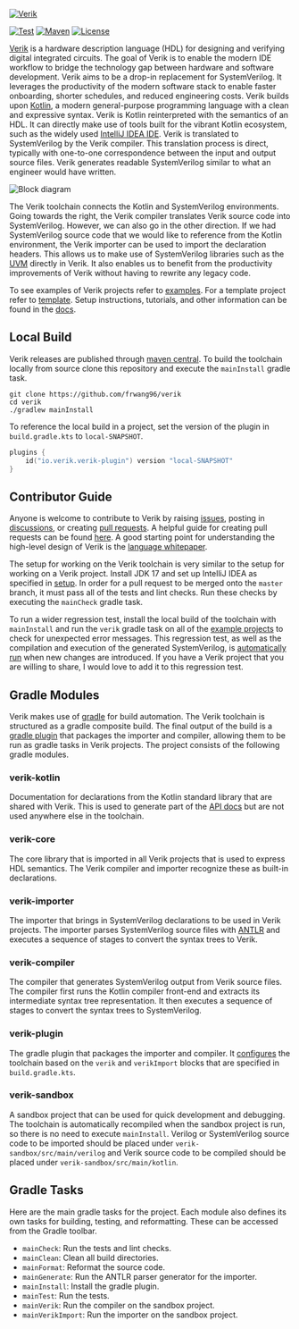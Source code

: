 [![Verik](https://verik.io/img/logo-banner.svg)](https://verik.io)

[![Test](https://img.shields.io/github/workflow/status/frwang96/verik/Sanity)](
https://github.com/frwang96/verik)
[![Maven](https://img.shields.io/github/v/release/frwang96/verik)](
https://search.maven.org/search?q=io.verik)
[![License](https://img.shields.io/github/license/frwang96/verik)](
https://opensource.org/licenses/Apache-2.0)


[Verik](https://verik.io) is a hardware description language (HDL) for designing and verifying digital integrated
circuits.
The goal of Verik is to enable the modern IDE workflow to bridge the technology gap between hardware and software
development.
Verik aims to be a drop-in replacement for SystemVerilog.
It leverages the productivity of the modern software stack to enable faster onboarding, shorter schedules, and reduced
engineering costs.
Verik builds upon [Kotlin](https://kotlinlang.org), a modern general-purpose programming language with a clean and
expressive syntax.
Verik is Kotlin reinterpreted with the semantics of an HDL.
It can directly make use of tools built for the vibrant Kotlin ecosystem, such as the widely used
[IntelliJ IDEA IDE](https://www.jetbrains.com/idea/).
Verik is translated to SystemVerilog by the Verik compiler.
This translation process is direct, typically with one-to-one correspondence between the input and output source files.
Verik generates readable SystemVerilog similar to what an engineer would have written.

![Block diagram](https://verik.io/img/overview/block-diagram.png)

The Verik toolchain connects the Kotlin and SystemVerilog environments.
Going towards the right, the Verik compiler translates Verik source code into SystemVerilog.
However, we can also go in the other direction.
If we had SystemVerilog source code that we would like to reference from the Kotlin environment, the Verik importer can
be used to import the declaration headers.
This allows us to make use of SystemVerilog libraries such as the
[UVM](https://www.accellera.org/downloads/standards/uvm) directly in Verik.
It also enables us to benefit from the productivity improvements of Verik without having to rewrite any legacy code.

To see examples of Verik projects refer to [examples](https://github.com/frwang96/verik-examples).
For a template project refer to [template](https://github.com/frwang96/verik-template).
Setup instructions, tutorials, and other information can be found in the [docs](https://verik.io/docs/overview).

## Local Build

Verik releases are published through [maven central](https://search.maven.org/search?q=io.verik).
To build the toolchain locally from source clone this repository and execute the `mainInstall` gradle task.

```
git clone https://github.com/frwang96/verik
cd verik
./gradlew mainInstall
```

To reference the local build in a project, set the version of the plugin in `build.gradle.kts` to `local-SNAPSHOT`.

```kotlin
plugins {
    id("io.verik.verik-plugin") version "local-SNAPSHOT"
}
```

## Contributor Guide

Anyone is welcome to contribute to Verik by raising [issues](https://github.com/frwang96/verik/issues), posting in
[discussions](https://github.com/frwang96/verik/discussions), or creating
[pull requests](https://github.com/frwang96/verik/pulls).
A helpful guide for creating pull requests can be found
[here](https://www.freecodecamp.org/news/how-to-make-your-first-pull-request-on-github-3/).
A good starting point for understanding the high-level design of Verik is the
[language whitepaper](https://verik.io/pdf/whitepaper.pdf).

The setup for working on the Verik toolchain is very similar to the setup for working on a Verik project.
Install JDK 17 and set up IntelliJ IDEA as specified in [setup](https://verik.io/docs/setup).
In order for a pull request to be merged onto the `master` branch, it must pass all of the tests and lint checks.
Run these checks by executing the `mainCheck` gradle task.

To run a wider regression test, install the local build of the toolchain with `mainInstall` and run the `verik` gradle
task on all of the [example projects](https://github.com/frwang96/verik-examples) to check for unexpected error
messages.
This regression test, as well as the compilation and execution of the generated SystemVerilog, is
[automatically run](https://verik.io/docs/regression) when new changes are introduced.
If you have a Verik project that you are willing to share, I would love to add it to this regression test.

## Gradle Modules

Verik makes use of [gradle](https://gradle.org) for build automation.
The Verik toolchain is structured as a gradle composite build.
The final output of the build is a [gradle plugin](https://plugins.gradle.org/plugin/io.verik.verik-plugin) that
packages the importer and compiler, allowing them to be run as gradle tasks in Verik projects.
The project consists of the following gradle modules.

### verik-kotlin
Documentation for declarations from the Kotlin standard library that are shared with Verik.
This is used to generate part of the [API docs](https://verik.io/api/-verik/io.verik.kotlin/index.html) but are not used
anywhere else in the toolchain.

### verik-core
The core library that is imported in all Verik projects that is used to express HDL semantics.
The Verik compiler and importer recognize these as built-in declarations.

### verik-importer
The importer that brings in SystemVerilog declarations to be used in Verik projects. 
The importer parses SystemVerilog source files with [ANTLR](https://www.antlr.org) and executes a sequence of stages
to convert the syntax trees to Verik.

### verik-compiler
The compiler that generates SystemVerilog output from Verik source files.
The compiler first runs the Kotlin compiler front-end and extracts its intermediate syntax tree representation.
It then executes a sequence of stages to convert the syntax trees to SystemVerilog.

### verik-plugin
The gradle plugin that packages the importer and compiler.
It [configures](https://verik.io/docs/reference/toolchain-config) the toolchain based on the `verik` and `verikImport`
blocks that are specified in `build.gradle.kts`.

### verik-sandbox
A sandbox project that can be used for quick development and debugging.
The toolchain is automatically recompiled when the sandbox project is run, so there is no need to execute `mainInstall`.
Verilog or SystemVerilog source code to be imported should be placed under `verik-sandbox/src/main/verilog` and Verik
source code to be compiled should be placed under `verik-sandbox/src/main/kotlin`.

## Gradle Tasks

Here are the main gradle tasks for the project.
Each module also defines its own tasks for building, testing, and reformatting.
These can be accessed from the Gradle toolbar.

- `mainCheck`: Run the tests and lint checks.
- `mainClean`: Clean all build directories.
- `mainFormat`: Reformat the source code.
- `mainGenerate`: Run the ANTLR parser generator for the importer.
- `mainInstall`: Install the gradle plugin.
- `mainTest`: Run the tests.
- `mainVerik`: Run the compiler on the sandbox project.
- `mainVerikImport`: Run the importer on the sandbox project.

